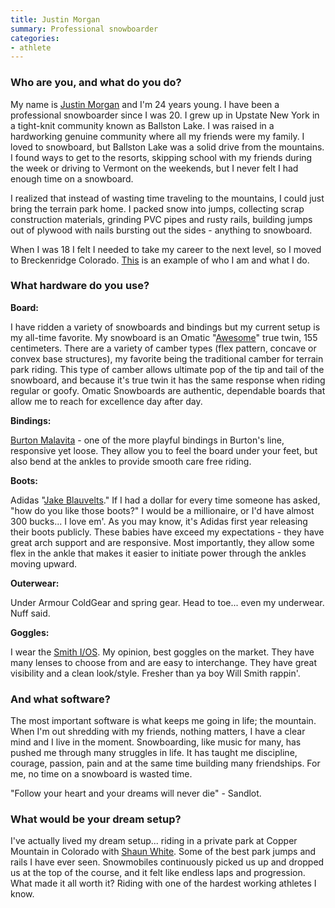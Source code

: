 ```yaml
---
title: Justin Morgan
summary: Professional snowboarder
categories:
- athlete
---
```


### Who are you, and what do you do?

My name is [Justin Morgan](http://justin-morgan.com/ "Justin's website.") and I'm 24 years young. I have been a professional snowboarder since I was 20. I grew up in Upstate New York in a tight-knit community known as Ballston Lake. I was raised in a hardworking genuine community where all my friends were my family. I loved to snowboard, but Ballston Lake was a solid drive from the mountains. I found ways to get to the resorts, skipping school with my friends during the week or driving to Vermont on the weekends, but I never felt I had enough time on a snowboard.

I realized that instead of wasting time traveling to the mountains, I could just bring the terrain park home. I packed snow into jumps, collecting scrap construction materials, grinding PVC pipes and rusty rails, building jumps out of plywood with nails bursting out the sides - anything to snowboard.

When I was 18 I felt I needed to take my career to the next level, so I moved to Breckenridge Colorado. [This](https://vimeo.com/39315500 "A video of Justin snowboarding.") is an example of who I am and what I do.

### What hardware do you use?

**Board:**

I have ridden a variety of snowboards and bindings but my current setup is my all-time favorite. My snowboard is an Omatic "[Awesome][awesome.2]" true twin, 155 centimeters. There are a variety of camber types (flex pattern, concave or convex base structures), my favorite being the traditional camber for terrain park riding. This type of camber allows ultimate pop of the tip and tail of the snowboard, and because it's true twin it has the same response when riding regular or goofy. Omatic Snowboards are authentic, dependable boards that allow me to reach for excellence day after day.

**Bindings:**

[Burton Malavita][malavita] - one of the more playful bindings in Burton's line, responsive yet loose. They allow you to feel the board under your feet, but also bend at the ankles to provide smooth care free riding. 

**Boots:**

Adidas "[Jake Blauvelts][the-blauvelt]." If I had a dollar for every time someone has asked, "how do you like those boots?" I would be a millionaire, or I'd have almost 300 bucks... I love em'. As you may know, it's Adidas first year releasing their boots publicly. These babies have exceed my expectations - they have great arch support and are responsive. Most importantly, they allow some flex in the ankle that makes it easier to initiate power through the ankles moving upward.

**Outerwear:**

Under Armour ColdGear and spring gear. Head to toe... even my underwear. Nuff said.

**Goggles:**

I wear the [Smith I/OS][i-os]. My opinion, best goggles on the market. They have many lenses to choose from and are easy to interchange. They have great visibility and a clean look/style. Fresher than ya boy Will Smith rappin'.

### And what software?

The most important software is what keeps me going in life; the mountain. When I'm out shredding with my friends, nothing matters, I have a clear mind and I live in the moment. Snowboarding, like music for many, has pushed me through many struggles in life. It has taught me discipline, courage, passion, pain and at the same time building many friendships. For me, no time on a snowboard is wasted time.

"Follow your heart and your dreams will never die" - Sandlot. 

### What would be your dream setup?

I've actually lived my dream setup... riding in a private park at Copper Mountain in Colorado with [Shaun White](https://twitter.com/@shaun_white "Shaun's Twitter account."). Some of the best park jumps and rails I have ever seen. Snowmobiles continuously picked us up and dropped us at the top of the course, and it felt like endless laps and progression. What made it all worth it? Riding with one of the hardest working athletes I know.

[awesome.2]: http://omaticsnowboards.com/site/hardgoods_awesome.html "A snowboard."
[i-os]: http://www.smithoptics.com/Root/Discontinued/Goggles/I-OS/p/IS7BKWT13 "Snow goggles with interchangeable lenses."
[malavita]: https://www.burton.com/default/malavita-snowboard-binding/W14-10549100.html "Snowboard bindings."
[the-blauvelt]: http://www.adidas.com/com/apps/snowboarding/boots.php#G99106 "Snowboarding boots."
